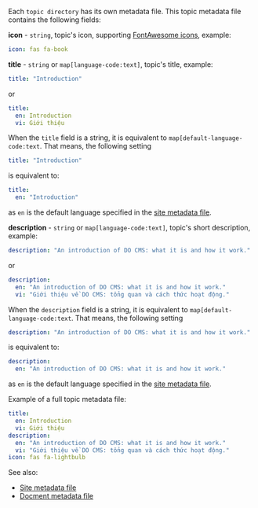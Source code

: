 Each `topic directory` has its own metadata file. This topic metadata file contains the following fields:

**icon** - `string`, topic's icon, supporting [FontAwesome icons](https://fontawesome.com/search?m=free), example:
```yaml
icon: fas fa-book
```

**title** - `string` or `map[language-code:text]`, topic's title, example:
```yaml
title: "Introduction"
```

or
```yaml
title:
  en: Introduction
  vi: Giới thiệu
```

When the `title` field is a string, it is equivalent to `map[default-language-code:text`. That means, the following setting
```yaml
title: "Introduction"
```
is equivalent to:
```yaml
title:
  en: "Introduction"
```
as `en` is the default language specified in the [site metadata file](../sitemetadata/).

**description** - `string` or `map[language-code:text]`, topic's short description, example:
```yaml
description: "An introduction of DO CMS: what it is and how it work."
```

or
```yaml
description:
  en: "An introduction of DO CMS: what it is and how it work."
  vi: "Giới thiệu về DO CMS: tổng quan và cách thức hoạt động."
```

When the `description` field is a string, it is equivalent to `map[default-language-code:text`. That means, the following setting
```yaml
description: "An introduction of DO CMS: what it is and how it work."
```
is equivalent to:
```yaml
description:
  en: "An introduction of DO CMS: what it is and how it work."
```
as `en` is the default language specified in the [site metadata file](../sitemetadata/).

Example of a full topic metadata file:
```yaml
title:
  en: Introduction
  vi: Giới thiệu
description:
  en: "An introduction of DO CMS: what it is and how it work."
  vi: "Giới thiệu về DO CMS: tổng quan và cách thức hoạt động."
icon: fas fa-lightbulb
```

See also:
- [Site metadata file](../sitemetadata/)
- [Docment metadata file](../documentmetadata/)
